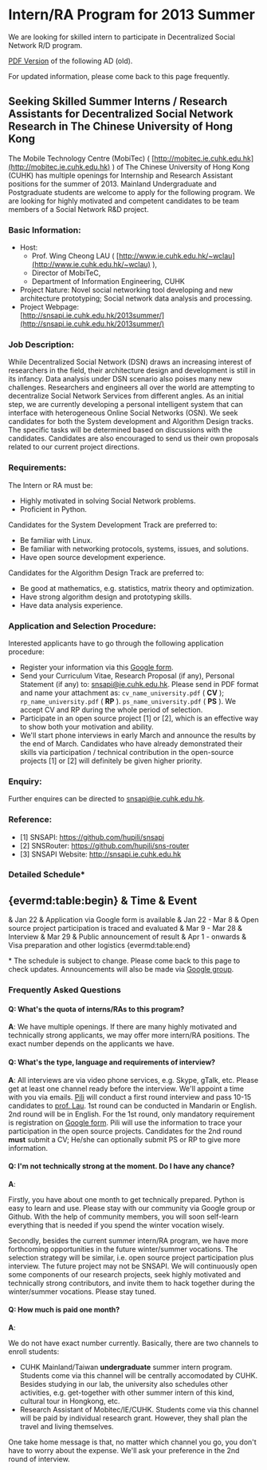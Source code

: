 # Intern/RA Program for 2013 Summer

We are looking for skilled intern to participate in 
Decentralized Social Network R/D program. 

[PDF Version](ad2013summer.pdf)
of the following AD (old). 

For updated information, please come back to this page frequently. 

## Seeking Skilled Summer Interns / Research Assistants for Decentralized Social Network Research in The Chinese University of Hong Kong

The Mobile Technology Centre (MobiTec) ( [http://mobitec.ie.cuhk.edu.hk](http://mobitec.ie.cuhk.edu.hk) )
of The Chinese University of Hong Kong (CUHK) has multiple openings for Internship and 
Research Assistant positions for the summer of 2013.
Mainland Undergraduate and Postgraduate students are welcome to apply for the following program. 
We are looking for highly motivated and competent candidates to be team members of  a Social Network R&D project.

### Basic Information: 

   * Host: 
      - Prof. Wing Cheong LAU ( [http://www.ie.cuhk.edu.hk/~wclau](http://www.ie.cuhk.edu.hk/~wclau) ), 
      - Director of MobiTeC, 
      - Department of Information Engineering, CUHK
   * Project Nature: Novel social networking tool developing and new architecture prototyping; Social network data analysis and processing. 
   * Project Webpage:  
   [http://snsapi.ie.cuhk.edu.hk/2013summer/](http://snsapi.ie.cuhk.edu.hk/2013summer/)

### Job Description: 

While Decentralized Social Network (DSN) draws an increasing interest of researchers in the field, 
their architecture design and development is still in its infancy. 
Data analysis under DSN scenario also poises many new challenges. 
Researchers and engineers all over the world are attempting to decentralize Social Network Services from different angles. 
As an initial step, we are currently  developing a personal intelligent system 
that can interface with heterogeneous Online Social Networks (OSN). 
We seek candidates for both the System development and Algorithm Design tracks. 
The specific tasks will be determined based on discussions with the candidates. 
Candidates are also encouraged to send us their own proposals related to our current project directions. 

### Requirements: 

The Intern or RA must be:

   * Highly motivated in solving Social Network problems. 
   * Proficient in Python. 

Candidates for the System Development Track are preferred to:

   * Be familiar with Linux.
   * Be familiar with networking protocols, systems, issues, and solutions.
   * Have open source development experience.

Candidates for the Algorithm Design Track are preferred to:

   * Be good at mathematics, e.g. statistics, matrix theory and optimization.
   * Have strong algorithm design and prototyping skills. 
   * Have data analysis experience. 

### Application and Selection Procedure: 

Interested applicants have to go through the following application procedure:

   * Register your information via this [Google form](https://docs.google.com/spreadsheet/embeddedform?formkey=dEZaT2xQRldQaW12ekZ6dVVVU2puTFE6MQ).
   * Send your Curriculum Vitae, Research Proposal (if any),
   Personal Statement (if any) to: 
   [snsapi@ie.cuhk.edu.hk](mailto:snsapi@ie.cuhk.edu.hk).
   Please send in PDF format and name your attachment as:
   `cv_name_university.pdf` ( **CV** );
   `rp_name_university.pdf` ( **RP** ). 
   `ps_name_university.pdf` ( **PS** ). 
   We accept CV and RP during the whole period of selection.
   * Participate in an open source project [1] or [2], 
   which is an effective way to show both your motivation and ability. 
   * We'll start phone interviews in early March and announce the results by the end of March. 
   Candidates who have already demonstrated their skills via participation / technical contribution 
   in the open-source projects [1] or [2] will definitely be given higher priority. 

### Enquiry:

Further enquires can be directed to
[snsapi@ie.cuhk.edu.hk](mailto:snsapi@ie.cuhk.edu.hk).

### Reference: 

   * [1] SNSAPI: https://github.com/hupili/snsapi
   * [2] SNSRouter: https://github.com/hupili/sns-router
   * [3] SNSAPI Website: http://snsapi.ie.cuhk.edu.hk

### Detailed Schedule\*

{evermd:table:begin}
& Time & Event
---
& Jan 22 & Application via Google form is available 
& Jan 22 - Mar 8 & Open source project participation is traced and evaluated
& Mar 9 - Mar 28 & Interview
& Mar 29 & Public announcement of result
& Apr 1 - onwards & Visa preparation and other logistics
{evermd:table:end}

\* The schedule is subject to change. 
Please come back to this page to check updates. 
Announcements will also be made via 
[Google group](https://groups.google.com/forum/?fromgroups#!forum/snsapi).

### Frequently Asked Questions

#### Q: What's the quota of interns/RAs to this program?

**A**:
We have multiple openings. 
If there are many highly motivated and technically strong applicants, 
we may offer more intern/RA positions. 
The exact number depends on the applicants we have. 

#### Q: What's the type, language and requirements of interview? 

**A**:
All interviews are via video phone services,
e.g. Skype, gTalk, etc.
Please get at least one channel ready before the interview.
We'll appoint a time with you via emails.
[Pili](http://personal.ie.cuhk.edu.hk/~hpl011/homepage/)
will conduct a first round interview and pass 10-15 candidates to
[prof. Lau](http://personal.ie.cuhk.edu.hk/~wclau/).
1st round can be conducted in Mandarin or English. 
2nd round will be in English. 
For the 1st round, only mandatory requirement is registration on
[Google form](https://docs.google.com/spreadsheet/embeddedform?formkey=dEZaT2xQRldQaW12ekZ6dVVVU2puTFE6MQ).
Pili will use the information to trace your participation in the open source projects.
Candidates for the 2nd round **must** submit a CV;
He/she can optionally submit PS or RP to give more information.

#### Q: I'm not technically strong at the moment. Do I have any chance?

**A**:

Firstly, you have about one month to get technically prepared. 
Python is easy to learn and use. 
Please stay with our community via Google group or Github. 
With the help of community members, 
you will soon self-learn everything that is needed if you spend the winter vocation wisely.

Secondly, besides the current summer intern/RA program, 
we have more forthcoming opportunities in the future winter/summer vocations. 
The selection strategy will be similar, i.e. open source project participation plus interview. 
The future project may not be SNSAPI. 
We will continuously open some components of our research projects, 
seek highly motivated and technically strong contributors, 
and invite them to hack together during the winter/summer vocations. 
Please stay tuned. 

#### Q: How much is paid one month? 

**A**:

We do not have exact number currently.
Basically, there are two channels to enroll students:

   * CUHK Mainland/Taiwan **undergraduate** summer intern program.
   Students come via this channel will be centrally accomodated by CUHK.
   Besides studying in our lab, the university also schedules other activities, 
   e.g. get-together with other summer intern of this kind, cultural tour in Hongkong, etc. 
   * Research Assistant of Mobitec/IE/CUHK.
   Students come via this channel will be paid by individual research grant.
   However, they shall plan the travel and living themselves. 

One take home message is that, 
no matter which channel you go, 
you don't have to worry about the expense. 
We'll ask your preference in the 2nd round of interview. 


